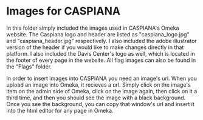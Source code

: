 # Images for CASPIANA
In this folder simply included the images used in CASPIANA's Omeka website. The Caspiana logo and header are listed as "caspiana_logo.jpg" and "caspiana_header.jpg" respectively. I also included the adobe illustrator version of the header if you would like to make changes directly in that platform. I also included the Davis Center's logo as well, which is located in the footer of every page in the website. All flag images can also be found in the "Flags" folder. 

In order to insert images into CASPIANA you need an image's url. When you upload an image into Omeka, it recieves a url. Simply click on the image's item on the admin side of Omeka, click on the image again, then click on it a third time, and then you should see the image with a black background. Once you see the background, you can copy that window's url and insert it into the html editor for any page in Omeka. 

